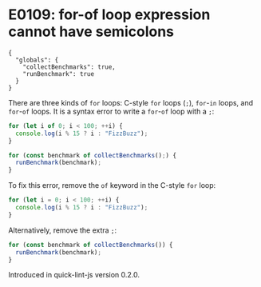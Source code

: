 # E0109: for-of loop expression cannot have semicolons

```config-for-examples
{
  "globals": {
    "collectBenchmarks": true,
    "runBenchmark": true
  }
}
```

There are three kinds of `for` loops: C-style `for` loops (`;`), `for`-`in`
loops, and `for`-`of` loops. It is a syntax error to write a `for`-`of` loop
with a `;`:

```javascript
for (let i of 0; i < 100; ++i) {
  console.log(i % 15 ? i : "FizzBuzz");
}

for (const benchmark of collectBenchmarks();) {
  runBenchmark(benchmark);
}
```

To fix this error, remove the `of` keyword in the C-style `for` loop:

```javascript
for (let i = 0; i < 100; ++i) {
  console.log(i % 15 ? i : "FizzBuzz");
}
```

Alternatively, remove the extra `;`:

```javascript
for (const benchmark of collectBenchmarks()) {
  runBenchmark(benchmark);
}
```

Introduced in quick-lint-js version 0.2.0.
